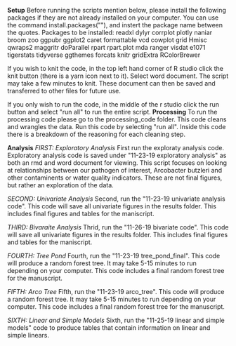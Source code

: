 __Setup__
Before running the scripts mention below, please install the following packages if they are not already installed on your computer. You can use the command install.packages(""), and instert the package name between the quotes.
Packages to be installed:
readxl 
dylyr
corrplot
plotly
naniar
broom
zoo
ggpubr
ggplot2
caret
formattable
vcd
cowplot
grid
Hmisc
qwraps2
maggritr
doParallel
rpart
rpart.plot
mda
ranger
visdat
e1071
tigerstats
tidyverse
ggthemes
forcats
knitr
gridExtra
RColorBrewer


If you wish to knit the code, in the top left hand corner of R studio click the knit button (there is a yarn icon next to it). Select word document. The script may take a few minutes to knit. These document can then be saved and transferred to other files for future use.

If you only wish to run the code, in the middle of the r studio click the run button and select "run all" to run the entire script. 
__Processing__
To run the processing code please go to the processing_code folder. This code cleans and wrangles the data. Run this code by selecting "run all". Inside this code there is a breakdown of the reasoning for each cleaning step.

__Analysis__ 
_FIRST: Exploratory Analysis_
First run the exploraty analysis code. Exploratory analysis code is saved under "11-23-19 exploratory analysis" as both an rmd and word document for viewing. This script focuses on looking at relationships between our pathogen of interest, Arcobacter butzleri and other contaminents or water quality indicators. These are not final figures, but rather an exploration of the data. 

_SECOND: Univariate Analysis_
Second, run the "11-23-19 univariate analysis code". This code will save all univariate figures in the results folder. This includes final figures and tables for the maniscript.

_THIRD: Bivaraite Analysis_
Thrid, run the "11-26-19 bivariate code". This code will save all univariate figures in the results folder. This includes final figures and tables for the maniscript.

_FOURTH: Tree Pond_
Fourth, run the "11-23-19 tree_pond_final". This code will produce a random forest tree. It may take 5-15 minutes to run depending on your computer. This code includes a final random forest tree for the manuscript. 

_FIFTH: Arco Tree_
Fifth, run the "11-23-19 arco_tree". This code will produce a random forest tree. It may take 5-15 minutes to run depending on your computer. This code includes a final random forest tree for the manuscript. 

_SIXTH: Linear and Simple Models_
Sixth, run the "11-25-19 linear and simple models" code to produce tables that contain information on linear and simple linears. 



